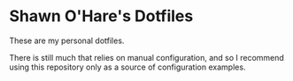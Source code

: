 # Shawn O'Hare's Dotfiles

These are my personal dotfiles.

There is still much that relies on manual configuration, 
and so I recommend using this repository only as a source of
configuration examples.

